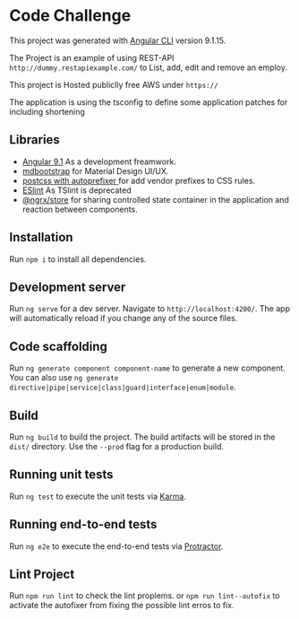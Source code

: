 # Code Challenge

This project was generated with [Angular CLI](https://github.com/angular/angular-cli) version 9.1.15. 

The Project is an example of using REST-API `http://dummy.restapiexample.com/` to List, add, edit and remove an employ.

This project is Hosted publiclly free AWS under `https://`  

The application is using the tsconfig to define some application patches for including shortening

## Libraries

- [Angular 9.1](https://angular.io/) As a development freamwork.
- [mdbootstrap](https://mdbootstrap.com/docs/angular/getting-started/quick-start/) for Material Design UI/UX.
- [postcss with autoprefixer ](https://github.com/valor-software/ng2-charts) for add vendor prefixes to CSS rules.
- [ESlint](https://blog.palantir.com/tslint-in-2019-1a144c2317a9) As TSlint is deprecated 
- [@ngrx/store](https://ngrx.io/guide/store) for sharing controlled state container in the application and reaction between components.

## Installation

Run `npm i` to install all dependencies.

## Development server

Run `ng serve` for a dev server. Navigate to `http://localhost:4200/`. The app will automatically reload if you change any of the source files.

## Code scaffolding

Run `ng generate component component-name` to generate a new component. You can also use `ng generate directive|pipe|service|class|guard|interface|enum|module`.

## Build

Run `ng build` to build the project. The build artifacts will be stored in the `dist/` directory. Use the `--prod` flag for a production build.

## Running unit tests

Run `ng test` to execute the unit tests via [Karma](https://karma-runner.github.io).

## Running end-to-end tests

Run `ng e2e` to execute the end-to-end tests via [Protractor](http://www.protractortest.org/).

## Lint Project

Run `npm run lint` to check the lint proplems. or `npm run lint--autofix` to activate the autofixer from fixing the possible lint erros to fix.

